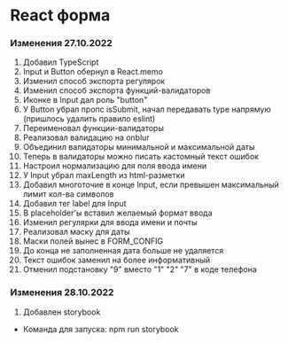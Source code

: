# React форма

### Изменения 27.10.2022
1. Добавил TypeScript  
2. Input и Button обернул в React.memo  
3. Изменил способ экспорта регулярок  
4. Изменил способ экспорта функций-валидаторов  
5. Иконке в Input дал роль "button"  
6. У Button убрал пропс isSubmit, начал передавать type напрямую (пришлось удалить правило eslint)  
7. Переименовал функции-валидаторы  
8. Реализовал валидацию на onblur  
9. Объединил валидаторы минимальной и максимальной даты  
10. Теперь в валидаторы можно писать кастомный текст ошибок  
11. Настроил нормализацию для поля ввода имени  
12. У Input убрал maxLength из html-разметки  
13. Добавил многоточие в конце Input, если превышен максимальный лимит кол-ва символов  
14. Добавил тег label для Input  
15. В placeholder'ы вставил желаемый формат ввода  
16. Изменил регулярки для ввода имени и почты  
17. Реализовал маску для даты  
18. Маски полей вынес в FORM_CONFIG  
19. До конца не заполненная дата больше не удаляется  
20. Текст ошибок заменил на более информативный  
21. Отменил подстановку "9" вместо "1" "2" "7" в коде телефона  

### Изменения 28.10.2022
1. Добавлен storybook
 - Команда для запуска: npm run storybook 
